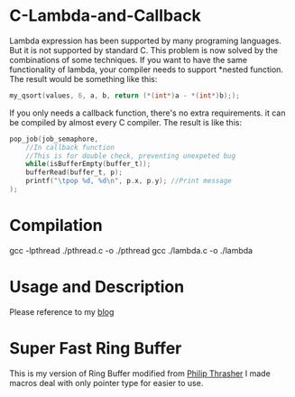 # C-Lambda-and-Callback
Lambda expression has been supported by many programing languages. But it is not supported by standard C.
This problem is now solved by the combinations of some techniques. If you want to have the same functionality of lambda, your compiler needs to support *nested function. The result would be something like this:

```C
my_qsort(values, 6, a, b, return (*(int*)a - *(int*)b););
```

If you only needs a callback function, there's no extra requirements. it can be compiled by almost every C compiler. The result is like this:

```C
pop_job(job_semaphore,
    //In callback function
    //This is for double check, preventing unexpeted bug
    while(isBufferEmpty(buffer_t));
    bufferRead(buffer_t, p);
    printf("\tpop %d, %d\n", p.x, p.y); //Print message
);
```

# Compilation
gcc -lpthread ./pthread.c -o ./pthread
gcc ./lambda.c -o ./lambda

# Usage and Description
Please reference to my [blog]()

# Super Fast Ring Buffer
This is my version of Ring Buffer modified from [Philip Thrasher](https://github.com/MedicineYeh/c-generic-ring-buffer)
I made macros deal with only pointer type for easier to use.

